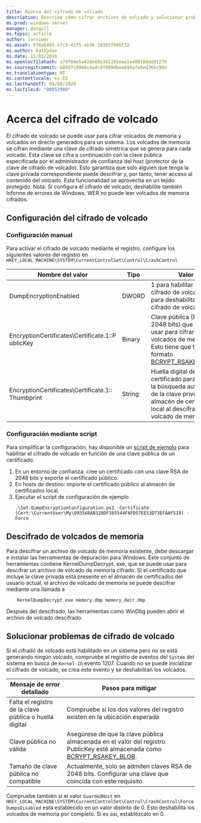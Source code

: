 ```yaml
---
title: Acerca del cifrado de volcado
description: Describe cómo cifrar archivos de volcado y solucionar problemas de cifrado.
ms.prod: windows-server
manager: dongill
ms.topic: article
author: larsiwer
ms.asset: b78ab493-e7c3-41f5-ab36-29397f086f32
ms.author: kathydav
ms.date: 11/03/2016
ms.openlocfilehash: a7df8de5a828b68a341191eaa1a400f80dd9127b
ms.sourcegitcommit: b00d7c8968c4adc8f699dbee694afe6ed36bc9de
ms.translationtype: MT
ms.contentlocale: es-ES
ms.lasthandoff: 04/08/2020
ms.locfileid: "80852908"
---
```

# <a name="about-dump-encryption"></a>Acerca del cifrado de volcado
El cifrado de volcado se puede usar para cifrar volcados de memoria y volcados en directo generados para un sistema. Los volcados de memoria se cifran mediante una clave de cifrado simétrica que se genera para cada volcado. Esta clave se cifra a continuación con la clave pública especificada por el administrador de confianza del host (protector de la clave de cifrado de volcado). Esto garantiza que solo alguien que tenga la clave privada correspondiente puede descifrar y, por tanto, tener acceso al contenido del volcado. Esta funcionalidad se aprovecha en un tejido protegido.
Nota: Si configura el cifrado de volcado, deshabilite también Informe de errores de Windows. WER no puede leer volcados de memoria cifrados.

## <a name="configuring-dump-encryption"></a>Configuración del cifrado de volcado
### <a name="manual-configuration"></a>Configuración manual
Para activar el cifrado de volcado mediante el registro, configure los siguientes valores del registro en `HKEY_LOCAL_MACHINE\SYSTEM\CurrentControlSet\Control\CrashControl`

| Nombre del valor | Tipo | Valor |
| ---------- | ---- | ----- |
| DumpEncryptionEnabled | DWORD | 1 para habilitar el cifrado de volcado, 0 para deshabilitar el cifrado de volcado |
| EncryptionCertificates\Certificate.1::P ublicKey | Binary | Clave pública (RSA, 2048 bits) que se debe usar para cifrar volcados de memoria. Esto tiene que tener el formato [BCRYPT_RSAKEY_BLOB](https://msdn.microsoft.com/library/windows/desktop/aa375531(v=vs.85).aspx). |
| EncryptionCertificates\Certificate.1:: Thumbprint | String | Huella digital del certificado para permitir la búsqueda automática de la clave privada en el almacén de certificados local al descifrar un volcado de memoria. |


### <a name="configuration-using-script"></a>Configuración mediante script
Para simplificar la configuración, hay disponible un [script de ejemplo](https://github.com/Microsoft/Virtualization-Documentation/tree/live/hyperv-tools/DumpEncryption) para habilitar el cifrado de volcado en función de una clave pública de un certificado.

1. En un entorno de confianza: cree un certificado con una clave RSA de 2048 bits y exporte el certificado público.
2. En hosts de destino: importe el certificado público al almacén de certificados local.
3. Ejecutar el script de configuración de ejemplo 
    ```
    .\Set-DumpEncryptionConfiguration.ps1 -Certificate (Cert:\CurrentUser\My\093568AB328DF385544FAFD57EE53D73EFAAF519) -Force
    ```

## <a name="decrypting-encrypted-dumps"></a>Descifrado de volcados de memoria
Para descifrar un archivo de volcado de memoria existente, debe descargar e instalar las herramientas de depuración para Windows. Este conjunto de herramientas contiene KernelDumpDecrypt. exe, que se puede usar para descifrar un archivo de volcado de memoria cifrado.
Si el certificado que incluye la clave privada está presente en el almacén de certificados del usuario actual, el archivo de volcado de memoria se puede descifrar mediante una llamada a

```
    KernelDumpDecrypt.exe memory.dmp memory_decr.dmp
```
Después del descifrado, las herramientas como WinDbg pueden abrir el archivo de volcado descifrado.

## <a name="troubleshooting-dump-encryption"></a>Solucionar problemas de cifrado de volcado
Si el cifrado de volcado está habilitado en un sistema pero no se está generando ningún volcado, compruebe el registro de eventos del `System` del sistema en busca de `Kernel-IO` evento 1207. Cuando no se puede inicializar el cifrado de volcado, se crea este evento y se deshabilitan los volcados.

| Mensaje de error detallado | Pasos para mitigar |
| ---------------------- | ----------------- |
| Falta el registro de la clave pública o huella digital | Compruebe si los dos valores del registro existen en la ubicación esperada |
| Clave pública no válida | Asegúrese de que la clave pública almacenada en el valor del registro PublicKey esté almacenada como [BCRYPT_RSAKEY_BLOB](https://msdn.microsoft.com/library/windows/desktop/aa375531(v=vs.85).aspx). |
| Tamaño de clave pública no compatible | Actualmente, solo se admiten claves RSA de 2048 bits. Configurar una clave que coincida con este requisito |

Compruebe también si el valor `GuardedHost` en `HKEY_LOCAL_MACHINE\SYSTEM\CurrentControlSet\Control\CrashControl\ForceDumpsDisabled` está establecido en un valor distinto de 0. Esto deshabilita los volcados de memoria por completo. Si es así, establézcalo en 0.
